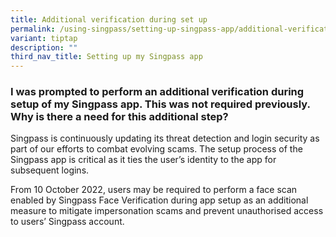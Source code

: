 ```yaml
---
title: Additional verification during set up
permalink: /using-singpass/setting-up-singpass-app/additional-verification/
variant: tiptap
description: ""
third_nav_title: Setting up my Singpass app
---
```

<h3>I was prompted to perform an additional verification during setup of my Singpass app. This was not required previously. Why is there a need for this additional step?</h3>
<p>Singpass is continuously updating its threat detection and login security
as part of our efforts to combat evolving scams. The setup process of the
Singpass app is critical as it ties the user’s identity to the app for
subsequent logins.</p>
<p>From 10 October 2022, users may be required to perform a face scan enabled
by Singpass Face Verification during app setup as an additional measure
to mitigate impersonation scams and prevent unauthorised access to users’
Singpass account.</p>